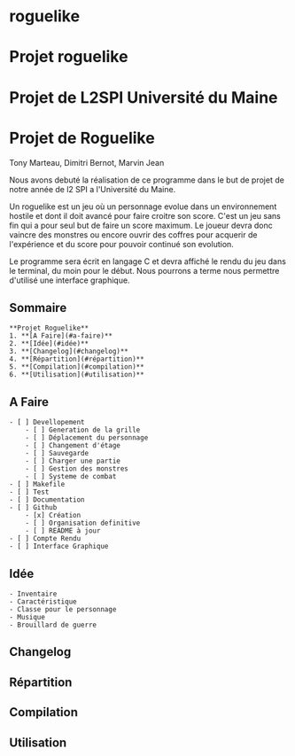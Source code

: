 # roguelike
Projet roguelike
=======
Projet de L2SPI Université du Maine
=======
# Projet de Roguelike

Tony Marteau, Dimitri Bernot, Marvin Jean

Nous avons debuté la réalisation de ce programme dans le but de projet de notre année de l2 SPI a l'Université du Maine.

Un roguelike est un jeu où un personnage evolue dans un environnement hostile et dont il doit avancé pour faire croitre son score. C'est un jeu sans fin qui a pour seul but de faire un score maximum. Le joueur devra donc vaincre des monstres ou encore ouvrir des coffres pour acquerir de l'expérience et du score pour pouvoir continué son evolution.

Le programme sera écrit en langage C et devra affiché le rendu du jeu dans le terminal, du moin pour le début. Nous pourrons a terme nous permettre d'utilisé une interface graphique.

## Sommaire
	**Projet Roguelike**
	1. **[A Faire](#a-faire)**
	2. **[Idée](#idée)**
	3. **[Changelog](#changelog)**
	4. **[Répartition](#répartition)**
	5. **[Compilation](#compilation)**
	6. **[Utilisation](#utilisation)**
	
## A Faire

	- [ ] Devellopement
		- [ ] Generation de la grille
		- [ ] Déplacement du personnage
		- [ ] Changement d'étage
		- [ ] Sauvegarde
		- [ ] Charger une partie		
		- [ ] Gestion des monstres
		- [ ] Systeme de combat
	- [ ] Makefile
	- [ ] Test
	- [ ] Documentation
	- [ ] Github
		- [x] Création
		- [ ] Organisation definitive
		- [ ] README à jour
	- [ ] Compte Rendu
	- [ ] Interface Graphique

## Idée
	- Inventaire
	- Caractéristique
	- Classe pour le personnage
	- Musique
	- Brouillard de guerre
	
## Changelog


## Répartition

## Compilation

## Utilisation
